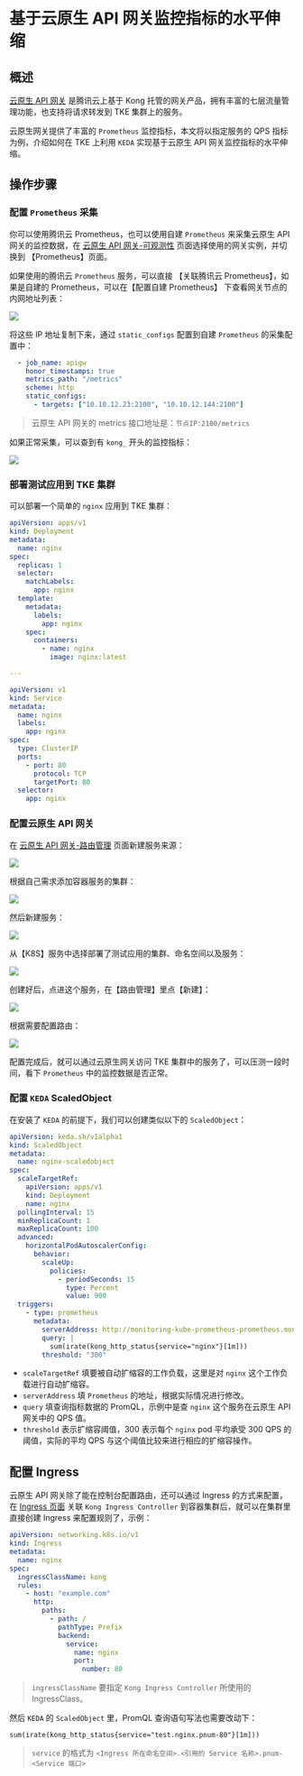 # 基于云原生 API 网关监控指标的水平伸缩

## 概述

[云原生 API 网关](https://cloud.tencent.com/product/cngw) 是腾讯云上基于 Kong 托管的网关产品，拥有丰富的七层流量管理功能，也支持将请求转发到 TKE 集群上的服务。

云原生网关提供了丰富的 `Prometheus` 监控指标，本文将以指定服务的 QPS 指标为例，介绍如何在 TKE 上利用 `KEDA` 实现基于云原生 API 网关监控指标的水平伸缩。

## 操作步骤

### 配置 `Prometheus` 采集

你可以使用腾讯云 Prometheus，也可以使用自建 `Prometheus` 来采集云原生 API 网关的监控数据，在 [云原生 API 网关-可观测性](https://console.cloud.tencent.com/tse/monitor) 页面选择使用的网关实例，并切换到 【Prometheus】页面。

如果使用的腾讯云 `Prometheus` 服务，可以直接 【关联腾讯云 Prometheus】，如果是自建的 Prometheus，可以在【配置自建 Prometheus】 下查看网关节点的内网地址列表：

![](https://image-host-1251893006.cos.ap-chengdu.myqcloud.com/2024%2F05%2F16%2F20240516144818.png)

将这些 IP 地址复制下来，通过 `static_configs` 配置到自建 `Prometheus` 的采集配置中：

```yaml
  - job_name: apigw
    honor_timestamps: true
    metrics_path: "/metrics"
    scheme: http
    static_configs:
      - targets: ["10.10.12.23:2100", "10.10.12.144:2100"]
```

> 云原生 API 网关的 metrics 接口地址是：`节点IP:2100/metrics`

如果正常采集，可以查到有 `kong_` 开头的监控指标：

![](https://image-host-1251893006.cos.ap-chengdu.myqcloud.com/2024%2F05%2F16%2F20240516145927.png)

### 部署测试应用到 TKE 集群

可以部署一个简单的 `nginx` 应用到 TKE 集群：

```yaml
apiVersion: apps/v1
kind: Deployment
metadata:
  name: nginx
spec:
  replicas: 1
  selector:
    matchLabels:
      app: nginx
  template:
    metadata:
      labels:
        app: nginx
    spec:
      containers:
        - name: nginx
          image: nginx:latest

---

apiVersion: v1
kind: Service
metadata:
  name: nginx
  labels:
    app: nginx
spec:
  type: ClusterIP
  ports:
    - port: 80
      protocol: TCP
      targetPort: 80
  selector:
    app: nginx
```

### 配置云原生 API 网关

在 [云原生 API 网关-路由管理](https://console.cloud.tencent.com/tse/route) 页面新建服务来源：

![](https://image-host-1251893006.cos.ap-chengdu.myqcloud.com/2024%2F05%2F16%2F20240516152033.png)

根据自己需求添加容器服务的集群：

![](https://image-host-1251893006.cos.ap-chengdu.myqcloud.com/2024%2F05%2F16%2F20240516150544.png)

然后新建服务：

![](https://image-host-1251893006.cos.ap-chengdu.myqcloud.com/2024%2F05%2F16%2F20240516152140.png)

从【K8S】服务中选择部署了测试应用的集群、命名空间以及服务：

![](https://image-host-1251893006.cos.ap-chengdu.myqcloud.com/2024%2F05%2F16%2F20240516152341.png)

创建好后，点进这个服务，在【路由管理】里点【新建】：

![](https://image-host-1251893006.cos.ap-chengdu.myqcloud.com/2024%2F05%2F16%2F20240516152529.png)

根据需要配置路由：

![](https://image-host-1251893006.cos.ap-chengdu.myqcloud.com/2024%2F05%2F16%2F20240516152633.png)

配置完成后，就可以通过云原生网关访问 TKE 集群中的服务了，可以压测一段时间，看下 `Prometheus` 中的监控数据是否正常。

### 配置 `KEDA` ScaledObject

在安装了 `KEDA` 的前提下，我们可以创建类似以下的 `ScaledObject`：

```yaml
apiVersion: keda.sh/v1alpha1
kind: ScaledObject
metadata:
  name: nginx-scaledobject
spec:
  scaleTargetRef:
    apiVersion: apps/v1
    kind: Deployment
    name: nginx
  pollingInterval: 15
  minReplicaCount: 1
  maxReplicaCount: 100
  advanced:
    horizontalPodAutoscalerConfig:
      behavior:
        scaleUp:
          policies:
            - periodSeconds: 15
              type: Percent
              value: 900
  triggers:
    - type: prometheus
      metadata:
        serverAddress: http://monitoring-kube-prometheus-prometheus.monitoring.svc.cluster.local:9090
        query: |
          sum(irate(kong_http_status{service="nginx"}[1m]))
        threshold: "300"
```

* `scaleTargetRef` 填要被自动扩缩容的工作负载，这里是对 `nginx` 这个工作负载进行自动扩缩容。
* `serverAddress` 填 `Prometheus` 的地址，根据实际情况进行修改。
* `query` 填查询指标数据的 PromQL，示例中是查 `nginx` 这个服务在云原生 API 网关中的 QPS 值。
* `threshold` 表示扩缩容阈值，300 表示每个 `nginx` pod 平均承受 300 QPS 的阈值，实际的平均 QPS 与这个阈值比较来进行相应的扩缩容操作。

## 配置 Ingress

云原生 API 网关除了能在控制台配置路由，还可以通过 Ingress 的方式来配置，在 [Ingress 页面](https://console.cloud.tencent.com/tse/ingress) 关联 `Kong Ingress Controller` 到容器集群后，就可以在集群里直接创建 Ingress 来配置规则了，示例：

```yaml
apiVersion: networking.k8s.io/v1
kind: Ingress
metadata:
  name: nginx
spec:
  ingressClassName: kong
  rules:
    - host: "example.com"
      http:
        paths:
          - path: /
            pathType: Prefix
            backend:
              service:
                name: nginx
                port:
                  number: 80
```

> `ingressClassName` 要指定 `Kong Ingress Controller` 所使用的 IngressClass。

然后 `KEDA` 的 `ScaledObject` 里，PromQL 查询语句写法也需要改动下：

```promql
sum(irate(kong_http_status{service="test.nginx.pnum-80"}[1m]))
```

> `service` 的格式为 `<Ingress 所在命名空间>.<引用的 Service 名称>.pnum-<Service 端口>`
